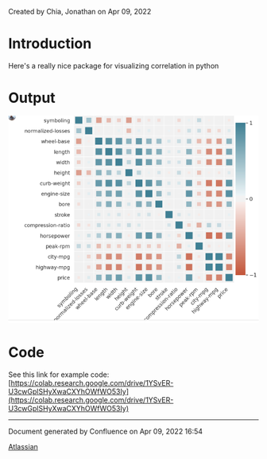 Created by Chia, Jonathan on Apr 09, 2022

# Introduction

Here's a really nice package for visualizing correlation in python

# Output


![](attachments/95650170/95650171.png)

# Code

See this link for example code: [https://colab.research.google.com/drive/1YSvER-U3cwGplSHyXwaCXYhOWfWO53Iy](https://colab.research.google.com/drive/1YSvER-U3cwGplSHyXwaCXYhOWfWO53Iy)


---
Document generated by Confluence on Apr 09, 2022 16:54

[Atlassian](http://www.atlassian.com/)
